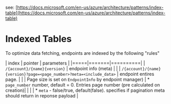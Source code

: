 see: [https://docs.microsoft.com/en-us/azure/architecture/patterns/index-table](https://docs.microsoft.com/en-us/azure/architecture/patterns/index-table)

# Indexed Tables

To optimize data fetching, endpoints are indexed by the following "rules"

| index | pointer | parameters |
|=====|=======|==========|
| `/{account}/{name}{version}`                                          | endpoint info (meta)                                      |                                   |
| `/{account}/{name}{version}?page=<page_number>?meta=<include_data>`   | endpoint entires page.                                    |
|                                                                       | Page size is set on `EndpointInfo` by endpoint manager)   | * `page_number` number, default = 0. Entries page number (pre calculated on creation)|
|                                                                       |                                                           | * `meta` - false/true, default(false). specifies if pagination meta should return in reponse payload  |

